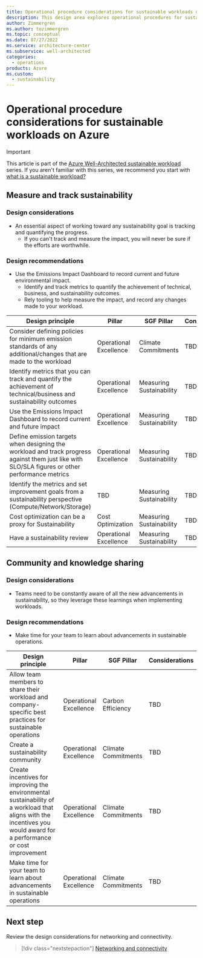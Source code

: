 ```yaml
---
title: Operational procedure considerations for sustainable workloads on Azure
description: This design area explores operational procedures for sustainable workloads on Azure.
author: Zimmergren
ms.author: tozimmergren
ms.topic: conceptual
ms.date: 07/27/2022
ms.service: architecture-center
ms.subservice: well-architected
categories: 
  - operations
products: Azure
ms.custom:
  - sustainability
---
```


# Operational procedure considerations for sustainable workloads on Azure

> [!IMPORTANT]
> This article is part of the [Azure Well-Architected sustainable workload](index.yml) series. If you aren't familiar with this series, we recommend you start with [what is a sustainable workload?](sustainability-get-started.md#what-is-a-sustainable-workload)

## Measure and track sustainability

### Design considerations

- An essential aspect of working toward any sustainability goal is tracking and quantifying the progress.
  - If you can't track and measure the impact, you will never be sure if the efforts are worthwhile.

### Design recommendations

- Use the Emissions Impact Dashboard to record current and future environmental impact.
  - Identify and track metrics to quantify the achievement of technical, business, and sustainability outcomes.
  - Rely tooling to help measure the impact, and record any changes made to your workload.

|Design principle|Pillar|SGF Pillar|Considerations|
|---|---|---|---|
|Consider defining policies for minimum emission standards of any additional/changes that are made to the workload|Operational Excellence|Climate Commitments|TBD.|
|Identify metrics that you can track and quantify the achievement of technical/business and sustainability outcomes|Operational Excellence|Measuring Sustainability|TBD|
|Use the Emissions Impact Dashboard to record current and future impact|Operational Excellence|Measuring Sustainability|TBD|
|Define emission targets when designing the workload and track progress against them just like with SLO/SLA figures or other performance metrics|Operational Excellence|Measuring Sustainability|TBD|
|Identify the metrics and set improvement goals from a sustainability perspective (Compute/Network/Storage)|TBD|Measuring Sustainability|TBD|
|Cost optimization can be a proxy for Sustainability|Cost Optimization|Measuring Sustainability|TBD|
|Have a sustainability review|Operational Excellence|Measuring Sustainability|TBD|

## Community and knowledge sharing

### Design considerations

- Teams need to be constantly aware of all the new advancements in sustainability, so they leverage these learnings when implementing workloads.

### Design recommendations

- Make time for your team to learn about advancements in sustainable operations.

|Design principle|Pillar|SGF Pillar|Considerations|
|---|---|---|---|
|Allow team members to share their workload and company-specific best practices for sustainable operations|Operational Excellence|Carbon Efficiency|TBD|
|Create a sustainability community|Operational Excellence|Climate Commitments|TBD|
|Create incentives for improving the environmental sustainability of a workload that aligns with the incentives you would award for a performance or cost improvement|Operational Excellence|Climate Commitments|TBD|
|Make time for your team to learn about advancements in sustainable operations|Operational Excellence|Climate Commitments|TBD|

## Next step

Review the design considerations for networking and connectivity.

> [!div class="nextstepaction"]
> [Networking and connectivity](sustainability-networking.md)